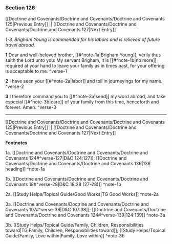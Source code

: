 ### Section 126

[[Doctrine and Covenants/Doctrine and Covenants/Doctrine and Covenants 125|Previous Entry]]  ||  [[Doctrine and Covenants/Doctrine and Covenants/Doctrine and Covenants 127|Next Entry]]

*1-3, Brigham Young is commended for his labors and is relieved of future travel abroad.*

**1**  Dear and well-beloved brother, [[#^note-1a|Brigham Young]], verily thus saith the Lord unto you: My servant Brigham, it is [[#^note-1b|no more]] required at your hand to leave your family as in times past, for your offering is acceptable to me. ^verse-1

**2**  I have seen your [[#^note-2a|labor]] and toil in journeyings for my name. ^verse-2

**3**  I therefore command you to [[#^note-3a|send]] my word abroad, and take especial [[#^note-3b|care]] of your family from this time, henceforth and forever. Amen. ^verse-3


---
[[Doctrine and Covenants/Doctrine and Covenants/Doctrine and Covenants 125|Previous Entry]]  ||  [[Doctrine and Covenants/Doctrine and Covenants/Doctrine and Covenants 127|Next Entry]]


**Footnotes**


1a. [[Doctrine and Covenants/Doctrine and Covenants/Doctrine and Covenants 124#^verse-127|D&C 124:127]]; [[Doctrine and Covenants/Doctrine and Covenants/Doctrine and Covenants 136|136 heading]] ^note-1a

1b. [[Doctrine and Covenants/Doctrine and Covenants/Doctrine and Covenants 18#^verse-28|D&C 18:28 (27-28)]] ^note-1b

2a. [[Study Helps/Topical Guide/Good Works|TG Good Works]] ^note-2a

3a. [[Doctrine and Covenants/Doctrine and Covenants/Doctrine and Covenants 107#^verse-38|D&C 107:38]]; [[Doctrine and Covenants/Doctrine and Covenants/Doctrine and Covenants 124#^verse-139|124:139]] ^note-3a

3b. [[Study Helps/Topical Guide/Family, Children, Responsibilities toward|TG Family, Children, Responsibilities toward]]; [[Study Helps/Topical Guide/Family, Love within|Family, Love within]] ^note-3b